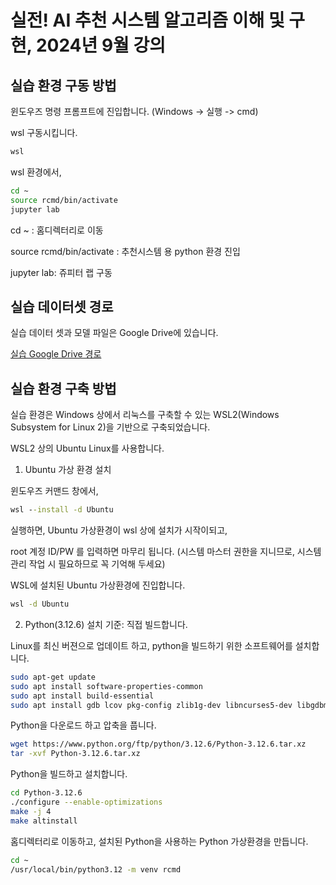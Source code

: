 # 실전! AI 추천 시스템 알고리즘 이해 및 구현, 2024년 9월 강의

## 실습 환경 구동 방법

윈도우즈 명령 프롬프트에 진입합니다. (Windows -> 실행 -> cmd)

wsl 구동시킵니다. 

```cmd
wsl 
```

wsl 환경에서,

```bash
cd ~
source rcmd/bin/activate
jupyter lab
```
cd ~ : 홈디렉터리로 이동

source rcmd/bin/activate : 추천시스템 용 python 환경 진입

jupyter lab: 쥬피터 랩 구동

## 실습 데이터셋 경로

실습 데이터 셋과 모델 파일은 Google Drive에 있습니다. 

[실습 Google Drive 경로]()


## 실습 환경 구축 방법

실습 환경은 Windows 상에서 리눅스를 구축할 수 있는 WSL2(Windows Subsystem for Linux 2)을 기반으로 구축되었습니다.

WSL2 상의 Ubuntu Linux를 사용합니다.

1. Ubuntu 가상 환경 설치

윈도우즈 커맨드 창에서, 

```cmd
wsl --install -d Ubuntu
```
실행하면,  Ubuntu 가상환경이 wsl 상에 설치가 시작이되고, 

root 계정 ID/PW 를 입력하면 마무리 됩니다. (시스템 마스터 권한을 지니므로, 시스템 관리 작업 시 필요하므로 꼭 기억해 두세요)

WSL에 설치된 Ubuntu 가상환경에 진입합니다.

```cmd
wsl -d Ubuntu
```

2. Python(3.12.6) 설치 기준: 직접 빌드합니다. 

Linux를 최신 버젼으로 업데이트 하고, python을 빌드하기 위한 소프트웨어를 설치합니다.
```bash
sudo apt-get update
sudo apt install software-properties-common
sudo apt install build-essential
sudo apt install gdb lcov pkg-config zlib1g-dev libncurses5-dev libgdbm-dev libnss3-dev libssl-dev libreadline-dev libffi-dev libsqlite3-dev wget libbz2-dev libgdbm-compat-dev liblzma-dev libreadline6-dev tk-dev uuid-dev
```

Python을 다운로드 하고 압축을 풉니다.
```bash
wget https://www.python.org/ftp/python/3.12.6/Python-3.12.6.tar.xz
tar -xvf Python-3.12.6.tar.xz
```

Python을 빌드하고 설치합니다.
```bash
cd Python-3.12.6
./configure --enable-optimizations
make -j 4
make altinstall
```

홈디렉터리로 이동하고, 설치된 Python을 사용하는 Python 가상환경을 만듭니다.
```bash
cd ~
/usr/local/bin/python3.12 -m venv rcmd
```
